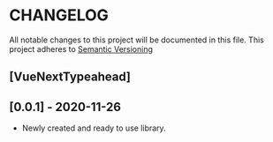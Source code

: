 # CHANGELOG
All notable changes to this project will be documented in this file.
This project adheres to [Semantic Versioning](http://semver.org/spec/v2.0.0.html)

## [VueNextTypeahead]

## [0.0.1] - 2020-11-26
- Newly created and ready to use library.